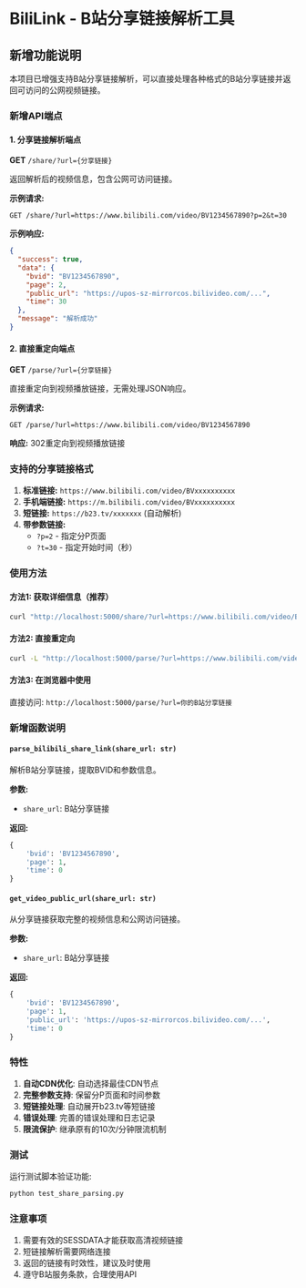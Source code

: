 # BiliLink - B站分享链接解析工具

## 新增功能说明

本项目已增强支持B站分享链接解析，可以直接处理各种格式的B站分享链接并返回可访问的公网视频链接。

### 新增API端点

#### 1. 分享链接解析端点
**GET** `/share/?url={分享链接}`

返回解析后的视频信息，包含公网可访问链接。

**示例请求:**
```
GET /share/?url=https://www.bilibili.com/video/BV1234567890?p=2&t=30
```

**示例响应:**
```json
{
  "success": true,
  "data": {
    "bvid": "BV1234567890",
    "page": 2,
    "public_url": "https://upos-sz-mirrorcos.bilivideo.com/...",
    "time": 30
  },
  "message": "解析成功"
}
```

#### 2. 直接重定向端点
**GET** `/parse/?url={分享链接}`

直接重定向到视频播放链接，无需处理JSON响应。

**示例请求:**
```
GET /parse/?url=https://www.bilibili.com/video/BV1234567890
```

**响应:** 302重定向到视频播放链接

### 支持的分享链接格式

1. **标准链接:** `https://www.bilibili.com/video/BVxxxxxxxxxx`
2. **手机端链接:** `https://m.bilibili.com/video/BVxxxxxxxxxx`
3. **短链接:** `https://b23.tv/xxxxxxx` (自动解析)
4. **带参数链接:** 
   - `?p=2` - 指定分P页面
   - `?t=30` - 指定开始时间（秒）

### 使用方法

#### 方法1: 获取详细信息（推荐）
```bash
curl "http://localhost:5000/share/?url=https://www.bilibili.com/video/BV1234567890"
```

#### 方法2: 直接重定向
```bash
curl -L "http://localhost:5000/parse/?url=https://www.bilibili.com/video/BV1234567890"
```

#### 方法3: 在浏览器中使用
直接访问: `http://localhost:5000/parse/?url=你的B站分享链接`

### 新增函数说明

#### `parse_bilibili_share_link(share_url: str)`
解析B站分享链接，提取BVID和参数信息。

**参数:**
- `share_url`: B站分享链接

**返回:**
```python
{
    'bvid': 'BV1234567890',
    'page': 1,
    'time': 0
}
```

#### `get_video_public_url(share_url: str)`
从分享链接获取完整的视频信息和公网访问链接。

**参数:**
- `share_url`: B站分享链接

**返回:**
```python
{
    'bvid': 'BV1234567890',
    'page': 1,
    'public_url': 'https://upos-sz-mirrorcos.bilivideo.com/...',
    'time': 0
}
```

### 特性

1. **自动CDN优化**: 自动选择最佳CDN节点
2. **完整参数支持**: 保留分P页面和时间参数
3. **短链接处理**: 自动展开b23.tv等短链接
4. **错误处理**: 完善的错误处理和日志记录
5. **限流保护**: 继承原有的10次/分钟限流机制

### 测试

运行测试脚本验证功能:
```bash
python test_share_parsing.py
```

### 注意事项

1. 需要有效的SESSDATA才能获取高清视频链接
2. 短链接解析需要网络连接
3. 返回的链接有时效性，建议及时使用
4. 遵守B站服务条款，合理使用API